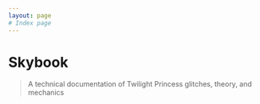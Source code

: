 ```yaml
---
layout: page
# Index page
---
```


# Skybook

> A technical documentation of Twilight Princess glitches, theory, and mechanics
